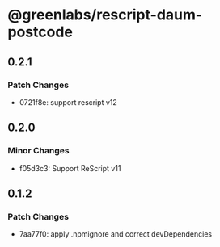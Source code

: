 # @greenlabs/rescript-daum-postcode

## 0.2.1

### Patch Changes

- 0721f8e: support rescript v12

## 0.2.0

### Minor Changes

- f05d3c3: Support ReScript v11

## 0.1.2

### Patch Changes

- 7aa77f0: apply .npmignore and correct devDependencies
